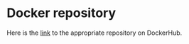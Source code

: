 # Docker repository

Here is the [link](https://hub.docker.com/repository/docker/quereste/android01) to the appropriate repository on DockerHub.

